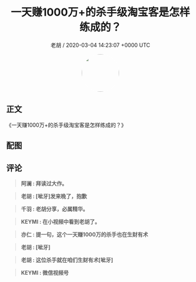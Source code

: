 <h1 align="center">一天赚1000万&#43;的杀手级淘宝客是怎样练成的？</h1>
<p align="center">
    <a>老胡 / 2020-03-04 14:23:07 &#43;0000 UTC</a>
</p>

<div align="center">
    <img src="https://images.zsxq.com/FkL8TTYqxoK1VeXNIv84v4VZ-b4m?e=1590940799&amp;token=kIxbL07-8jAj8w1n4s9zv64FuZZNEATmlU_Vm6zD:ndIbe--MM_D-FxGL29d-OiS-vTM=" width="100" height="100" style="border:1px solid;border-radius:50%; color:#ffffff"/>
</div>

## 正文

<div>
《一天赚1000万&#43;的杀手级淘宝客是怎样练成的？》
</div>

## 配图
<div class="image" align="center">

</div>

## 评论

<div align="left">
<div>

<blockquote >
<span> <strong>阿澜 : 拜读过大作。 </strong></span>
</blockquote>

<blockquote >
<span> <strong>老胡 : [呲牙]发来晚了，抱歉 </strong></span>
</blockquote>

<blockquote >
<span> <strong>千羽 : 老胡分享，必属精华。 </strong></span>
</blockquote>

<blockquote >
<span> <strong>KEYMI : 在小视频中看到老胡了。 </strong></span>
</blockquote>

<blockquote >
<span> <strong>亦仁 : 提一句，这个一天赚1000万的杀手也在生财有术 </strong></span>
</blockquote>

<blockquote >
<span> <strong>老胡 : [呲牙] </strong></span>
</blockquote>

<blockquote >
<span> <strong>老胡 : 这位杀手就在咱们生财有术[呲牙] </strong></span>
</blockquote>

<blockquote >
<span> <strong>KEYMI : 微信视频号 </strong></span>
</blockquote>

</div>
</div>
